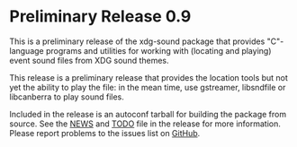 [xdg-sound -- release notes.  2020-04-18]: #

Preliminary Release 0.9
=======================

This is a preliminary release of the xdg-sound package that provides
"C"-language programs and utilities for working with (locating and
playing) event sound files from XDG sound themes.

This release is a preliminary release that provides the location tools
but not yet the ability to play the file: in the mean time, use
gstreamer, libsndfile or libcanberra to play sound files.

Included in the release is an autoconf tarball for building the package
from source.  See the [NEWS](NEWS) and [TODO](TODO) file in the release
for more information.  Please report problems to the issues list on
[GitHub](https://github.com/bbidulock/xdg-sound/issues).

[ vim: set ft=markdown sw=4 tw=72 nocin nosi fo+=tcqlorn spell: ]: #
